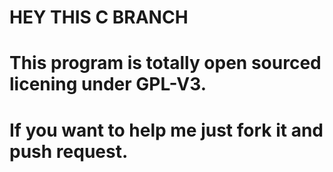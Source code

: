 # HEY THIS C BRANCH
# This program is totally open sourced licening under GPL-V3.
# If you want to help me just fork it and push request.
